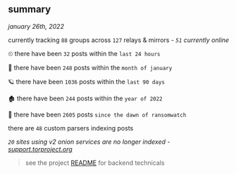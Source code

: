 
## summary
_january 26th, 2022_

currently tracking `88` groups across `127` relays & mirrors - _`51` currently online_

⏲ there have been `32` posts within the `last 24 hours`

🦈 there have been `248` posts within the `month of january`

🪐 there have been `1036` posts within the `last 90 days`

🏚 there have been `244` posts within the `year of 2022`

🦕 there have been `2605` posts `since the dawn of ransomwatch`

there are `48` custom parsers indexing posts

_`20` sites using v2 onion services are no longer indexed - [support.torproject.org](https://support.torproject.org/onionservices/v2-deprecation/)_

> see the project [README](https://github.com/thetanz/ransomwatch#ransomwatch--) for backend technicals
